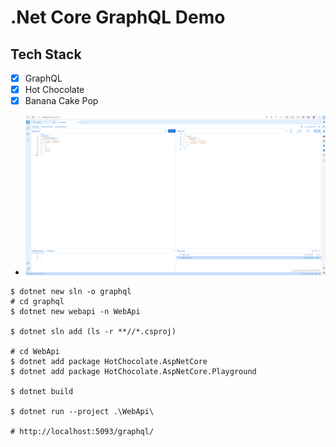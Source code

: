 # .Net Core GraphQL Demo

## Tech Stack

- [x] GraphQL
- [x] Hot Chocolate
- [x] Banana Cake Pop
- ![alt text](./doc/graphql-demo.gif)

```dotnetcli
$ dotnet new sln -o graphql
# cd graphql
$ dotnet new webapi -n WebApi

$ dotnet sln add (ls -r **//*.csproj)

# cd WebApi
$ dotnet add package HotChocolate.AspNetCore
$ dotnet add package HotChocolate.AspNetCore.Playground

$ dotnet build

$ dotnet run --project .\WebApi\

# http://localhost:5093/graphql/

```
